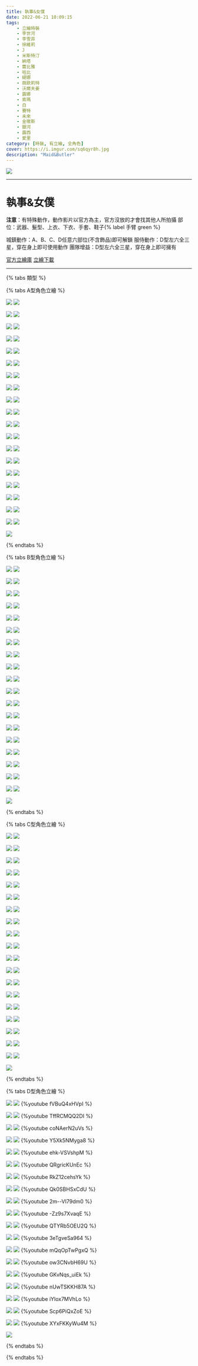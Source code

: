 ```yaml
---
title: 執事&女僕
date: 2022-06-21 10:09:15
tags:
    - 立繪時裝
    - 李世河
    - 李雪菲
    - 徐維莉
    - J
    - 米斯特汀
    - 納塔
    - 蕾比雅
    - 哈比
    - 緹娜
    - 薇歐莉特
    - 沃爾夫姜
    - 露娜
    - 索瑪
    - 白
    - 賽特
    - 未來
    - 金徹斯
    - 銀河
    - 露西
    - 愛里
category: [時裝, 有立繪, 全角色]
cover: https://i.imgur.com/sq6qyr8h.jpg
description: "Maid&Butler"
---
```


[![](https://i.imgur.com/sq6qyr8h.jpg)](https://i.imgur.com/sq6qyr8.jpg)

---
# 執事&女僕

**注意**：有特殊動作，動作影片以官方為主，官方沒放的才會找其他人所拍攝
部位：武器、髮型、上衣、下衣、手套、鞋子{% label 手臂 green %}

城鎮動作：A、B、C、D任意六部位(不含飾品)即可解鎖
服侍動作：D型左六全三星，穿在身上即可使用動作
團隊增益：D型左六全三星，穿在身上即可擁有

[官方立繪庫](https://closers.nexon.com/Pds/FanSiteKit)
[立繪下載](https://closers.vod.nexoncdn.co.kr/site/fansitekit/Closers_FansiteKit_HouseKeeper_026poe.zip)

---

{% tabs 類型 %}
<!-- tab A型-->
{% tabs A型角色立繪 %}
<!-- tab 李世河(Seha)-->
[![](https://i.imgur.com/ysdBoomh.jpg)](https://i.imgur.com/ysdBoom.jpg)
[![](https://i.imgur.com/hlDj4j1h.png)](https://i.imgur.com/hlDj4j1.png)
<!-- endtab -->
<!-- tab 李雪菲(Seulbi)-->
[![](https://i.imgur.com/MEcKr8Ih.jpg)](https://i.imgur.com/MEcKr8I.jpg)
[![](https://i.imgur.com/FXpSBnVh.png)](https://i.imgur.com/FXpSBnV.png)
<!-- endtab -->
<!-- tab 徐維莉(Yuri)-->
[![](https://i.imgur.com/QtzmJDDh.jpg)](https://i.imgur.com/QtzmJDD.jpg)
[![](https://i.imgur.com/q2z5dSJh.png)](https://i.imgur.com/q2z5dSJ.png)
<!-- endtab -->
<!-- tab J-->
[![](https://i.imgur.com/OiXwhOxh.jpg)](https://i.imgur.com/OiXwhOx.jpg)
[![](https://i.imgur.com/fPqARe2h.png)](https://i.imgur.com/fPqARe2.png)
<!-- endtab -->
<!-- tab 米斯特汀(Tein)-->
[![](https://i.imgur.com/1j6FWWlh.jpg)](https://i.imgur.com/1j6FWWl.jpg)
[![](https://i.imgur.com/ywb04DHh.png)](https://i.imgur.com/ywb04DH.png)
<!-- endtab -->
<!-- tab 納塔(Nata)-->
[![](https://i.imgur.com/l7Mz5Emh.jpg)](https://i.imgur.com/l7Mz5Em.jpg)
[![](https://i.imgur.com/J0FtRdOh.png)](https://i.imgur.com/J0FtRdO.png)
<!-- endtab -->
<!-- tab 蕾比雅(Levia)-->
[![](https://i.imgur.com/t2MV5IHh.jpg)](https://i.imgur.com/t2MV5IH.jpg)
[![](https://i.imgur.com/miFV1NDh.png)](https://i.imgur.com/miFV1ND.png)
<!-- endtab -->
<!-- tab 哈比(Harpy)-->
[![](https://i.imgur.com/jj3UnX8h.jpg)](https://i.imgur.com/jj3UnX8.jpg)
[![](https://i.imgur.com/UIUVlMQh.png)](https://i.imgur.com/UIUVlMQ.png)
<!-- endtab -->
<!-- tab 緹娜(Tina)-->
[![](https://i.imgur.com/LjxIWohh.jpg)](https://i.imgur.com/LjxIWoh.jpg)
[![](https://i.imgur.com/6njxseFh.png)](https://i.imgur.com/6njxseF.png)
<!-- endtab -->
<!-- tab 薇歐莉特(Violet)-->
[![](https://i.imgur.com/CIiJuwDh.jpg)](https://i.imgur.com/CIiJuwD.jpg)
[![](https://i.imgur.com/YDAGFRlh.png)](https://i.imgur.com/YDAGFRl.png)
<!-- endtab -->
<!-- tab 沃爾夫姜(Wolfgang)-->
[![](https://i.imgur.com/gbg1hfRh.jpg)](https://i.imgur.com/gbg1hfR.jpg)
[![](https://i.imgur.com/ZivUGi2h.png)](https://i.imgur.com/ZivUGi2.png)
<!-- endtab -->
<!-- tab 露娜(Luna)-->
[![](https://i.imgur.com/9Rr6J0bh.jpg)](https://i.imgur.com/9Rr6J0b.jpg)
[![](https://i.imgur.com/JacXafhh.png)](https://i.imgur.com/JacXafh.png)
<!-- endtab -->
<!-- tab 索瑪(Soma)-->
[![](https://i.imgur.com/s1zw7nZh.jpg)](https://i.imgur.com/s1zw7nZ.jpg)
[![](https://i.imgur.com/a26AsVUh.png)](https://i.imgur.com/a26AsVU.png)
<!-- endtab -->
<!-- tab 白(Bai)-->
[![](https://i.imgur.com/rmzVcf4h.jpg)](https://i.imgur.com/rmzVcf4.jpg)
[![](https://i.imgur.com/uuizngFh.png)](https://i.imgur.com/uuizngF.png)
<!-- endtab -->
<!-- tab 賽特(Seth)-->
[![](https://i.imgur.com/kdQAWrMh.jpg)](https://i.imgur.com/kdQAWrM.jpg)
[![](https://i.imgur.com/IKXPzjFh.png)](https://i.imgur.com/IKXPzjF.png)
<!-- endtab -->
<!-- tab 未來(Mirae)-->
[![](https://i.imgur.com/EnaUMihh.jpg)](https://i.imgur.com/EnaUMih.jpg)
[![](https://i.imgur.com/LX0AGLEh.png)](https://i.imgur.com/LX0AGLE.png)
<!-- endtab -->
<!-- tab 徹斯(Chulsoo)-->
[![](https://i.imgur.com/0KQ2NT5h.jpg)](https://i.imgur.com/0KQ2NT5.jpg)
[![](https://i.imgur.com/nYBGD1sh.png)](https://i.imgur.com/nYBGD1s.png)
<!-- endtab -->
<!-- tab 銀河(Eunha)-->
[![](https://i.imgur.com/H4Oma39h.jpg)](https://i.imgur.com/H4Oma39.jpg)
[![](https://i.imgur.com/jNCDJoLh.png)](https://i.imgur.com/jNCDJoL.png)
<!-- endtab -->
<!-- tab 露西(Lucy)-->
[![](https://i.imgur.com/1yn491Ah.jpg)](https://i.imgur.com/1yn491A.jpg)
[![](https://i.imgur.com/efpqxRHh.png)](https://i.imgur.com/efpqxRH.png)
<!-- endtab -->
<!-- tab 愛里(Aeri)-->
[![](https://i.imgur.com/SYQ1SCnh.png)](https://i.imgur.com/SYQ1SCn.png)
<!-- endtab -->
{% endtabs %}
<!-- endtab -->

<!-- tab B型-->
{% tabs B型角色立繪 %}
<!-- tab 李世河(Seha)-->
[![](https://i.imgur.com/QAxxDmnh.jpg)](https://i.imgur.com/QAxxDmn.jpg)
[![](https://i.imgur.com/AGnDK3Eh.png)](https://i.imgur.com/AGnDK3E.png)
<!-- endtab -->
<!-- tab 李雪菲(Seulbi)-->
[![](https://i.imgur.com/q2g51zLh.jpg)](https://i.imgur.com/q2g51zL.jpg)
[![](https://i.imgur.com/q1jnMsch.png)](https://i.imgur.com/q1jnMsc.png)
<!-- endtab -->
<!-- tab 徐維莉(Yuri)-->
[![](https://i.imgur.com/dq15hWRh.jpg)](https://i.imgur.com/dq15hWR.jpg)
[![](https://i.imgur.com/nnB7EoDh.png)](https://i.imgur.com/nnB7EoD.png)
<!-- endtab -->
<!-- tab J-->
[![](https://i.imgur.com/1HPlLohh.jpg)](https://i.imgur.com/1HPlLoh.jpg)
[![](https://i.imgur.com/x6hVAfPh.png)](https://i.imgur.com/x6hVAfP.png)
<!-- endtab -->
<!-- tab 米斯特汀(Tein)-->
[![](https://i.imgur.com/6Gd3oEhh.jpg)](https://i.imgur.com/6Gd3oEh.jpg)
[![](https://i.imgur.com/5N32hD0h.png)](https://i.imgur.com/5N32hD0.png)
<!-- endtab -->
<!-- tab 納塔(Nata)-->
[![](https://i.imgur.com/gwYwpExh.jpg)](https://i.imgur.com/gwYwpEx.jpg)
[![](https://i.imgur.com/SsdoYAOh.png)](https://i.imgur.com/SsdoYAO.png)
<!-- endtab -->
<!-- tab 蕾比雅(Levia)-->
[![](https://i.imgur.com/UsoTuDKh.jpg)](https://i.imgur.com/UsoTuDK.jpg)
[![](https://i.imgur.com/nv3Qv3Eh.png)](https://i.imgur.com/nv3Qv3E.png)
<!-- endtab -->
<!-- tab 哈比(Harpy)-->
[![](https://i.imgur.com/xM5ugSBh.jpg)](https://i.imgur.com/xM5ugSB.jpg)
[![](https://i.imgur.com/uxaWxtSh.png)](https://i.imgur.com/uxaWxtS.png)
<!-- endtab -->
<!-- tab 緹娜(Tina)-->
[![](https://i.imgur.com/B3wK69Gh.jpg)](https://i.imgur.com/B3wK69G.jpg)
[![](https://i.imgur.com/8IVaE2lh.png)](https://i.imgur.com/8IVaE2l.png)
<!-- endtab -->
<!-- tab 薇歐莉特(Violet)-->
[![](https://i.imgur.com/4nVao5hh.jpg)](https://i.imgur.com/4nVao5h.jpg)
[![](https://i.imgur.com/TNruhK1h.png)](https://i.imgur.com/TNruhK1.png)
<!-- endtab -->
<!-- tab 沃爾夫姜(Wolfgang)-->
[![](https://i.imgur.com/5k00Tn5h.jpg)](https://i.imgur.com/5k00Tn5.jpg)
[![](https://i.imgur.com/HXGm9Bxh.png)](https://i.imgur.com/HXGm9Bx.png)
<!-- endtab -->
<!-- tab 露娜(Luna)-->
[![](https://i.imgur.com/cUoJooWh.jpg)](https://i.imgur.com/cUoJooW.jpg)
[![](https://i.imgur.com/u2MMLD1h.png)](https://i.imgur.com/u2MMLD1.png)
<!-- endtab -->
<!-- tab 索瑪(Soma)-->
[![](https://i.imgur.com/hCCjtROh.jpg)](https://i.imgur.com/hCCjtRO.jpg)
[![](https://i.imgur.com/9Dxwyjlh.png)](https://i.imgur.com/9Dxwyjl.png)
<!-- endtab -->
<!-- tab 白(Bai)-->
[![](https://i.imgur.com/coiDPmrh.jpg)](https://i.imgur.com/coiDPmr.jpg)
[![](https://i.imgur.com/aTFAtqQh.png)](https://i.imgur.com/aTFAtqQ.png)
<!-- endtab -->
<!-- tab 賽特(Seth)-->
[![](https://i.imgur.com/A6l6eiJh.jpg)](https://i.imgur.com/A6l6eiJ.jpg)
[![](https://i.imgur.com/5vT7pQRh.png)](https://i.imgur.com/5vT7pQR.png)
<!-- endtab -->
<!-- tab 未來(Mirae)-->
[![](https://i.imgur.com/79kToHsh.jpg)](https://i.imgur.com/79kToHs.jpg)
[![](https://i.imgur.com/wt0jeYWh.png)](https://i.imgur.com/wt0jeYW.png)
<!-- endtab -->
<!-- tab 徹斯(Chulsoo)-->
[![](https://i.imgur.com/qLntPpmh.jpg)](https://i.imgur.com/qLntPpm.jpg)
[![](https://i.imgur.com/sjbwxPoh.png)](https://i.imgur.com/sjbwxPo.png)
<!-- endtab -->
<!-- tab 銀河(Eunha)-->
[![](https://i.imgur.com/jp6EL24h.jpg)](https://i.imgur.com/jp6EL24.jpg)
[![](https://i.imgur.com/F48yniFh.png)](https://i.imgur.com/F48yniF.png)
<!-- endtab -->
<!-- tab 露西(Lucy)-->
[![](https://i.imgur.com/Ht44DMJh.jpg)](https://i.imgur.com/Ht44DMJ.jpg)
[![](https://i.imgur.com/i1ccGtDh.png)](https://i.imgur.com/i1ccGtD.png)
<!-- endtab -->
<!-- tab 愛里(Aeri)-->
[![](https://i.imgur.com/m8GjZGph.png)](https://i.imgur.com/m8GjZGp.png)
<!-- endtab -->
{% endtabs %}
<!-- endtab -->

<!-- tab C型-->
{% tabs C型角色立繪 %}
<!-- tab 李世河(Seha)-->
[![](https://i.imgur.com/kaVRBMIh.jpg)](https://i.imgur.com/kaVRBMI.jpg)
[![](https://i.imgur.com/QhLMQuJh.png)](https://i.imgur.com/QhLMQuJ.png)
<!-- endtab -->
<!-- tab 李雪菲(Seulbi)-->
[![](https://i.imgur.com/LhGaH4Ph.jpg)](https://i.imgur.com/LhGaH4P.jpg)
[![](https://i.imgur.com/ktKwJ1yh.png)](https://i.imgur.com/ktKwJ1y.png)
<!-- endtab -->
<!-- tab 徐維莉(Yuri)-->
[![](https://i.imgur.com/hTBLF2Sh.jpg)](https://i.imgur.com/hTBLF2S.jpg)
[![](https://i.imgur.com/gROMeDVh.png)](https://i.imgur.com/gROMeDV.png)
<!-- endtab -->
<!-- tab J-->
[![](https://i.imgur.com/9RF3pqIh.jpg)](https://i.imgur.com/9RF3pqI.jpg)
[![](https://i.imgur.com/k0GdF2Ch.png)](https://i.imgur.com/k0GdF2C.png)
<!-- endtab -->
<!-- tab 米斯特汀(Tein)-->
[![](https://i.imgur.com/05T15T4h.jpg)](https://i.imgur.com/05T15T4.jpg)
[![](https://i.imgur.com/zSVzwZjh.png)](https://i.imgur.com/zSVzwZj.png)
<!-- endtab -->
<!-- tab 納塔(Nata)-->
[![](https://i.imgur.com/X1sTE9Gh.jpg)](https://i.imgur.com/X1sTE9G.jpg)
[![](https://i.imgur.com/R1nzHSrh.png)](https://i.imgur.com/R1nzHSr.png)
<!-- endtab -->
<!-- tab 蕾比雅(Levia)-->
[![](https://i.imgur.com/Jviq2Wkh.jpg)](https://i.imgur.com/Jviq2Wk.jpg)
[![](https://i.imgur.com/QZqR4mAh.png)](https://i.imgur.com/QZqR4mA.png)
<!-- endtab -->
<!-- tab 哈比(Harpy)-->
[![](https://i.imgur.com/MNC7qBKh.jpg)](https://i.imgur.com/MNC7qBK.jpg)
[![](https://i.imgur.com/lzSomsph.png)](https://i.imgur.com/lzSomsp.png)
<!-- endtab -->
<!-- tab 緹娜(Tina)-->
[![](https://i.imgur.com/tgOWrFXh.jpg)](https://i.imgur.com/tgOWrFX.jpg)
[![](https://i.imgur.com/ZPS52s2h.png)](https://i.imgur.com/ZPS52s2.png)
<!-- endtab -->
<!-- tab 薇歐莉特(Violet)-->
[![](https://i.imgur.com/IDCOtDLh.jpg)](https://i.imgur.com/IDCOtDL.jpg)
[![](https://i.imgur.com/nj2sADlh.png)](https://i.imgur.com/nj2sADl.png)
<!-- endtab -->
<!-- tab 沃爾夫姜(Wolfgang)-->
[![](https://i.imgur.com/p5EDHNBh.jpg)](https://i.imgur.com/p5EDHNB.jpg)
[![](https://i.imgur.com/ONAzdp1h.png)](https://i.imgur.com/ONAzdp1.png)
<!-- endtab -->
<!-- tab 露娜(Luna)-->
[![](https://i.imgur.com/23BXRUth.jpg)](https://i.imgur.com/23BXRUt.jpg)
[![](https://i.imgur.com/3jsYvSGh.png)](https://i.imgur.com/3jsYvSG.png)
<!-- endtab -->
<!-- tab 索瑪(Soma)-->
[![](https://i.imgur.com/MHOQ8F0h.jpg)](https://i.imgur.com/MHOQ8F0.jpg)
[![](https://i.imgur.com/JcXB5Y7h.png)](https://i.imgur.com/JcXB5Y7.png)
<!-- endtab -->
<!-- tab 白(Bai)-->
[![](https://i.imgur.com/QLhBYoAh.jpg)](https://i.imgur.com/QLhBYoA.jpg)
[![](https://i.imgur.com/A0OGHfOh.png)](https://i.imgur.com/A0OGHfO.png)
<!-- endtab -->
<!-- tab 賽特(Seth)-->
[![](https://i.imgur.com/anca9D6h.jpg)](https://i.imgur.com/anca9D6.jpg)
[![](https://i.imgur.com/3i0duYhh.png)](https://i.imgur.com/3i0duYh.png)
<!-- endtab -->
<!-- tab 未來(Mirae)-->
[![](https://i.imgur.com/tllK7Vjh.jpg)](https://i.imgur.com/tllK7Vj.jpg)
[![](https://i.imgur.com/AshgqRPh.png)](https://i.imgur.com/AshgqRP.png)
<!-- endtab -->
<!-- tab 徹斯(Chulsoo)-->
[![](https://i.imgur.com/YSB4lJDh.jpg)](https://i.imgur.com/YSB4lJD.jpg)
[![](https://i.imgur.com/abdZ1b5h.png)](https://i.imgur.com/abdZ1b5.png)
<!-- endtab -->
<!-- tab 銀河(Eunha)-->
[![](https://i.imgur.com/6ybuSbGh.jpg)](https://i.imgur.com/6ybuSbG.jpg)
[![](https://i.imgur.com/FocTUbrh.png)](https://i.imgur.com/FocTUbr.png)
<!-- endtab -->
<!-- tab 露西(Lucy)-->
[![](https://i.imgur.com/HYRPnd9h.jpg)](https://i.imgur.com/HYRPnd9.jpg)
[![](https://i.imgur.com/WdfWFmsh.png)](https://i.imgur.com/WdfWFms.png)
<!-- endtab -->
<!-- tab 愛里(Aeri)-->
[![](https://i.imgur.com/IY0VoHch.png)](https://i.imgur.com/IY0VoHc.png)
<!-- endtab -->
{% endtabs %}
<!-- endtab -->

<!-- tab D型(包含動作展示) -->
{% tabs D型角色立繪 %}
<!-- tab 李世河(Seha)-->
[![](https://i.imgur.com/AnzBe95h.jpg)](https://i.imgur.com/AnzBe95.jpg)
[![](https://i.imgur.com/PdfAtPEh.png)](https://i.imgur.com/PdfAtPE.png)
{%youtube fVBuQ4xHVpI %}
<!-- endtab -->
<!-- tab 李雪菲(Seulbi)-->
[![](https://i.imgur.com/BpprJvkh.jpg)](https://i.imgur.com/BpprJvk.jpg)
[![](https://i.imgur.com/28Acqrkh.png)](https://i.imgur.com/28Acqrk.png)
{%youtube TffRCMQQ2DI %}
<!-- endtab -->
<!-- tab 徐維莉(Yuri)-->
[![](https://i.imgur.com/RW8ydGFh.jpg)](https://i.imgur.com/RW8ydGF.jpg)
[![](https://i.imgur.com/CsurNsah.png)](https://i.imgur.com/CsurNsa.png)
{%youtube coNAerN2uVs %}
<!-- endtab -->
<!-- tab J-->
[![](https://i.imgur.com/d9yJrdnh.jpg)](https://i.imgur.com/d9yJrdn.jpg)
[![](https://i.imgur.com/GiETh8Wh.png)](https://i.imgur.com/GiETh8W.png)
{%youtube Y5Xk5NMyga8 %}
<!-- endtab -->
<!-- tab 米斯特汀(Tein)-->
[![](https://i.imgur.com/GoNLngWh.jpg)](https://i.imgur.com/GoNLngW.jpg)
[![](https://i.imgur.com/vi3MfFUh.png)](https://i.imgur.com/vi3MfFU.png)
{%youtube ehk-VSVshpM %}
<!-- endtab -->
<!-- tab 納塔(Nata)-->
[![](https://i.imgur.com/mqxEQ7ah.jpg)](https://i.imgur.com/mqxEQ7a.jpg)
[![](https://i.imgur.com/y885Odxh.png)](https://i.imgur.com/y885Odx.png)
{%youtube QRgricKUnEc %}
<!-- endtab -->
<!-- tab 蕾比雅(Levia)-->
[![](https://i.imgur.com/sJoO6Rih.jpg)](https://i.imgur.com/sJoO6Ri.jpg)
[![](https://i.imgur.com/iyV4D6ah.png)](https://i.imgur.com/iyV4D6a.png)
{%youtube RkZ12cehsYk %}
<!-- endtab -->
<!-- tab 哈比(Harpy)-->
[![](https://i.imgur.com/N3NjQnxh.jpg)](https://i.imgur.com/N3NjQnx.jpg)
[![](https://i.imgur.com/uU5uWRPh.png)](https://i.imgur.com/uU5uWRP.png)
{%youtube Qk0SBHSxCdU %}
<!-- endtab -->
<!-- tab 緹娜(Tina)-->
[![](https://i.imgur.com/aBuZ0WMh.jpg)](https://i.imgur.com/aBuZ0WM.jpg)
[![](https://i.imgur.com/QaVxkJ3h.png)](https://i.imgur.com/QaVxkJ3.png)
{%youtube 2m--VI79dm0 %}
<!-- endtab -->
<!-- tab 薇歐莉特(Violet)-->
[![](https://i.imgur.com/wWsbpdHh.jpg)](https://i.imgur.com/wWsbpdH.jpg)
[![](https://i.imgur.com/kDPNsSZh.png)](https://i.imgur.com/kDPNsSZ.png)
{%youtube -Zz9s7XvaqE %}
<!-- endtab -->
<!-- tab 沃爾夫姜(Wolfgang)-->
[![](https://i.imgur.com/qE0qLiYh.jpg)](https://i.imgur.com/qE0qLiY.jpg)
[![](https://i.imgur.com/4Ct1jBRh.png)](https://i.imgur.com/4Ct1jBR.png)
{%youtube QTYRb5OEU2Q %}
<!-- endtab -->
<!-- tab 露娜(Luna)-->
[![](https://i.imgur.com/GaEklvMh.jpg)](https://i.imgur.com/GaEklvM.jpg)
[![](https://i.imgur.com/m4s7SCAh.png)](https://i.imgur.com/m4s7SCA.png)
{%youtube 3eTgveSa964 %}
<!-- endtab -->
<!-- tab 索瑪(Soma)-->
[![](https://i.imgur.com/3fSiYVXh.jpg)](https://i.imgur.com/3fSiYVX.jpg)
[![](https://i.imgur.com/UbQ30Izh.png)](https://i.imgur.com/UbQ30Iz.png)
{%youtube mQqOpTwPgxQ %}
<!-- endtab -->
<!-- tab 白(Bai)-->
[![](https://i.imgur.com/0jPjmiLh.jpg)](https://i.imgur.com/0jPjmiL.jpg)
[![](https://i.imgur.com/Osesw6rh.png)](https://i.imgur.com/Osesw6r.png)
{%youtube ow3CNvbH69U %}
<!-- endtab -->
<!-- tab 賽特(Seth)-->
[![](https://i.imgur.com/iLDWYPoh.jpg)](https://i.imgur.com/iLDWYPo.jpg)
[![](https://i.imgur.com/8uMgnIGh.png)](https://i.imgur.com/8uMgnIG.png)
{%youtube GKvNqs_uiEk %}
<!-- endtab -->
<!-- tab 未來(Mirae)-->
[![](https://i.imgur.com/h8Cl9Buh.jpg)](https://i.imgur.com/h8Cl9Bu.jpg)
[![](https://i.imgur.com/Z28eqm2h.png)](https://i.imgur.com/Z28eqm2.png)
{%youtube nUwTSKKH87A %}
<!-- endtab -->
<!-- tab 徹斯(Chulsoo)-->
[![](https://i.imgur.com/xiVvvjUh.jpg)](https://i.imgur.com/xiVvvjU.jpg)
[![](https://i.imgur.com/shdT8PVh.png)](https://i.imgur.com/shdT8PV.png)
{%youtube iYlox7MVhLo %}
<!-- endtab -->
<!-- tab 銀河(Eunha)-->
[![](https://i.imgur.com/SjvW3WUh.jpg)](https://i.imgur.com/SjvW3WU.jpg)
[![](https://i.imgur.com/60f0dubh.png)](https://i.imgur.com/60f0dub.png)
{%youtube Scp6PiQxZoE %}
<!-- endtab -->
<!-- tab 露西(Lucy)-->
[![](https://i.imgur.com/356zMFth.jpg)](https://i.imgur.com/356zMFt.jpg)
[![](https://i.imgur.com/FA4Qis9h.png)](https://i.imgur.com/FA4Qis9.png)
{%youtube XYxFKKyWu4M %}
<!-- endtab -->
<!-- tab 愛里(Aeri)-->
[![](https://i.imgur.com/nOLj3vdh.png)](https://i.imgur.com/nOLj3vd.png)
<!-- endtab -->
{% endtabs %}
<!-- endtab -->

{% endtabs %}
